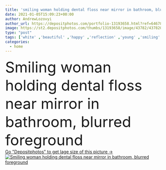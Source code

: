 ```yaml
---
title: 'smiling woman holding dental floss near mirror in bathroom, blurred foreground'
date: 2021-01-05T15:09:23+00:00
author: AndrewLozovyi
author_url: https://depositphotos.com/portfolio-13193658.html?ref=64678756
image: https://st2.depositphotos.com/thumbs/13193658/image/43782/437820602/api_thumb_450.jpg?forcejpeg=true
type: "post"
tags: ['white' ,'beautiful' ,'happy' ,'reflection' ,'young' ,'smiling' ,'cheerful' ,'caucasian' ,'care' ,'towel' ,'emotion' ,'pretty' ,'blur' ,'teeth' ,'home' ,'hold' ,'woman' ,'mirror' ,'bathroom' ,'clean' ,'hygiene' ,'dental' ,'indoors' ,'attractive' ,'positive' ,'routine' ,'floss' ,'terry' ,'one person' ]
categories: 
  - home
---
```

<div aling="center">
            <font size="60"> Smiling woman holding dental floss near mirror in bathroom, blurred foreground</font>   
</div>
<div>
    <a href='https://st2.depositphotos.com/thumbs/13193658/image/43782/437820602/api_thumb_450.jpg?forcejpeg=true?ref=64678756' target=_blank > Go "Depositphotos" to get lage size of this picture ->
        <img href='https://st2.depositphotos.com/thumbs/13193658/image/43782/437820602/api_thumb_450.jpg?forcejpeg=true?ref=64678756' src='https://st2.depositphotos.com/13193658/43782/i/950/depositphotos_437820602-stock-photo-smiling-woman-holding-dental-floss.jpg?forcejpeg=true' alt='Smiling woman holding dental floss near mirror in bathroom, blurred foreground' >
    </a>
</div>
